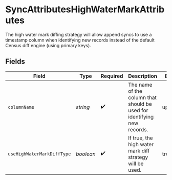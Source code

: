 # SyncAttributesHighWaterMarkAttributes

The high water mark diffing strategy will allow append syncs to use a timestamp column when identifying new records instead of the default Census diff engine (using primary keys).


## Fields

| Field                                                                   | Type                                                                    | Required                                                                | Description                                                             | Example                                                                 |
| ----------------------------------------------------------------------- | ----------------------------------------------------------------------- | ----------------------------------------------------------------------- | ----------------------------------------------------------------------- | ----------------------------------------------------------------------- |
| `columnName`                                                            | *string*                                                                | :heavy_check_mark:                                                      | The name of the column that should be used for identifying new records. | updated_at                                                              |
| `useHighWaterMarkDiffType`                                              | *boolean*                                                               | :heavy_check_mark:                                                      | If true, the high water mark diff strategy will be used.                | true                                                                    |